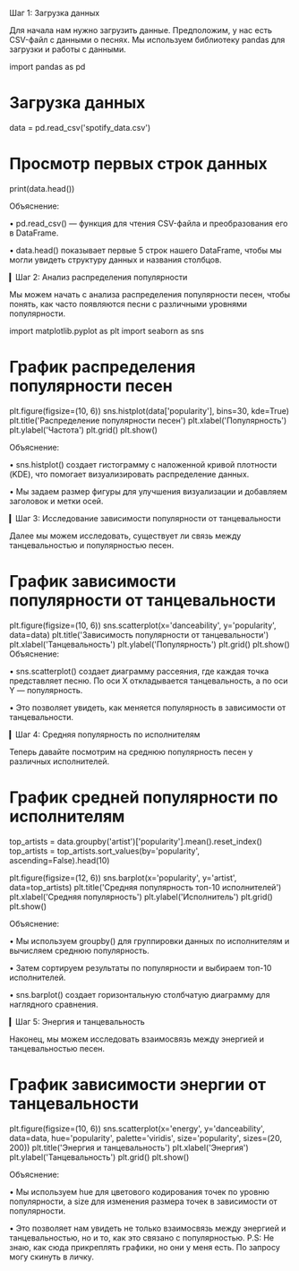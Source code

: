 Шаг 1: Загрузка данных

Для начала нам нужно загрузить данные. Предположим, у нас есть CSV-файл с данными о песнях. Мы используем библиотеку pandas для загрузки и работы с данными.

import pandas as pd

# Загрузка данных
data = pd.read_csv('spotify_data.csv')

# Просмотр первых строк данных
print(data.head())

Объяснение:

• pd.read_csv() — функция для чтения CSV-файла и преобразования его в DataFrame.

• data.head() показывает первые 5 строк нашего DataFrame, чтобы мы могли увидеть структуру данных и названия столбцов.

▎Шаг 2: Анализ распределения популярности

Мы можем начать с анализа распределения популярности песен, чтобы понять, как часто появляются песни с различными уровнями популярности.

import matplotlib.pyplot as plt
import seaborn as sns

# График распределения популярности песен
plt.figure(figsize=(10, 6))
sns.histplot(data['popularity'], bins=30, kde=True)
plt.title('Распределение популярности песен')
plt.xlabel('Популярность')
plt.ylabel('Частота')
plt.grid()
plt.show()

Объяснение:

• sns.histplot() создает гистограмму с наложенной кривой плотности (KDE), что помогает визуализировать распределение данных.

• Мы задаем размер фигуры для улучшения визуализации и добавляем заголовок и метки осей.

▎Шаг 3: Исследование зависимости популярности от танцевальности

Далее мы можем исследовать, существует ли связь между танцевальностью и популярностью песен.

# График зависимости популярности от танцевальности
plt.figure(figsize=(10, 6))
sns.scatterplot(x='danceability', y='popularity', data=data)
plt.title('Зависимость популярности от танцевальности')
plt.xlabel('Танцевальность')
plt.ylabel('Популярность')
plt.grid()
plt.show()
Объяснение:

• sns.scatterplot() создает диаграмму рассеяния, где каждая точка представляет песню. По оси X откладывается танцевальность, а по оси Y — популярность.

• Это позволяет увидеть, как меняется популярность в зависимости от танцевальности.

▎Шаг 4: Средняя популярность по исполнителям

Теперь давайте посмотрим на среднюю популярность песен у различных исполнителей.

# График средней популярности по исполнителям
top_artists = data.groupby('artist')['popularity'].mean().reset_index()
top_artists = top_artists.sort_values(by='popularity', ascending=False).head(10)

plt.figure(figsize=(12, 6))
sns.barplot(x='popularity', y='artist', data=top_artists)
plt.title('Средняя популярность топ-10 исполнителей')
plt.xlabel('Средняя популярность')
plt.ylabel('Исполнитель')
plt.grid()
plt.show()

Объяснение:

• Мы используем groupby() для группировки данных по исполнителям и вычисляем среднюю популярность.

• Затем сортируем результаты по популярности и выбираем топ-10 исполнителей.

• sns.barplot() создает горизонтальную столбчатую диаграмму для наглядного сравнения.

▎Шаг 5: Энергия и танцевальность

Наконец, мы можем исследовать взаимосвязь между энергией и танцевальностью песен.

# График зависимости энергии от танцевальности
plt.figure(figsize=(10, 6))
sns.scatterplot(x='energy', y='danceability', data=data, hue='popularity', palette='viridis', size='popularity', sizes=(20, 200))
plt.title('Энергия и танцевальность')
plt.xlabel('Энергия')
plt.ylabel('Танцевальность')
plt.grid()
plt.show()

Объяснение:

• Мы используем hue для цветового кодирования точек по уровню популярности, а size для изменения размера точек в зависимости от популярности.

• Это позволяет нам увидеть не только взаимосвязь между энергией и танцевальностью, но и то, как это связано с популярностью.
P.S: Не знаю, как сюда прикреплять графики, но они у меня есть. По запросу могу скинуть в личку.
